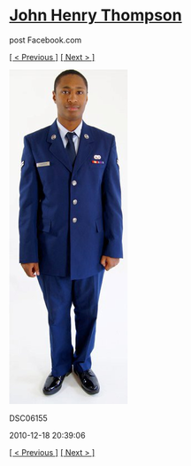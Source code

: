 # [John Henry Thompson](../README.md)
post Facebook.com

[[ < Previous ]](2010-12-18-31.md) [[ Next > ]](2010-12-18-33.md)

[![](../media/2010-12-18/Fam-2010-DSC06155.jpg)](../README.md)

DSC06155

2010-12-18 20:39:06

[[ < Previous ]](2010-12-18-31.md) [[ Next > ]](2010-12-18-33.md)